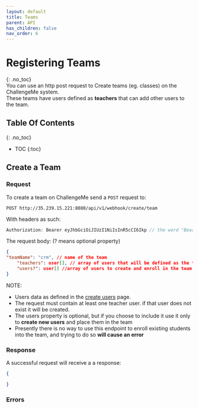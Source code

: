 ```yaml
---
layout: default
title: Teams
parent: API
has_children: false
nav_order: 6
---
```

# Registering Teams
{: .no_toc}  
You can use an http post request to Create teams (eg. classes) on the ChallengeMe system.  
These teams have users defined as **teachers** that can add other users to the team.

## Table Of Contents
{: .no_toc}
- TOC
{:toc}

<!-- ### [single user](#single-user)
- [request](#request)
- [response](#response)
- [Errors](#Errors)
### [multiple users](#multiple-users)
- [request](#request)
- [response](#response)
- [Errors](#Errors) -->

## Create a Team

### Request

To create a team on ChallengeMe send a `POST` request to:
```
POST http://35.239.15.221:8080/api/v1/webhook/create/team
```
With headers as such: 
```JavaScript
Authorization: Bearer eyJhbGciOiJIUzI1NiIsInR5cCI6Ikp // the word "Bearer" followed by your webhook token
```
The request body: (? means optional property)
```JSON
{
"teamName": "crm", // name of the team
    "teachers": user[], // array of users that will be defined as the team's teachers and receive teacher privileges
    "users?": user[] //array of users to create and enroll in the team
}
```
NOTE:
- Users data as defined in the [create users](registering_users.md) page.  
- The request must contain at least one teacher user. if that user does not exist it will be created.
- The users property is optional, but if you choose to include it use it only to **create new users** and place them in the team
- Presently there is no way to use this endpoint to enroll existing students into the team, and trying to do so **will cause an error**


### Response
A successful request will receive a a response:
```JSON
{

}
```
### Errors

